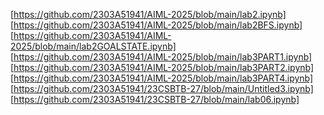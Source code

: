 [https://github.com/2303A51941/AIML-2025/blob/main/lab2.ipynb]
[https://github.com/2303A51941/AIML-2025/blob/main/lab2BFS.ipynb]
[https://github.com/2303A51941/AIML-2025/blob/main/lab2GOALSTATE.ipynb]
[https://github.com/2303A51941/AIML-2025/blob/main/lab3PART1.ipynb]
[https://github.com/2303A51941/AIML-2025/blob/main/lab3PART2.ipynb]
[https://github.com/2303A51941/AIML-2025/blob/main/lab3PART4.ipynb]
[https://github.com/2303A51941/23CSBTB-27/blob/main/Untitled3.ipynb]
[https://github.com/2303A51941/23CSBTB-27/blob/main/lab06.ipynb]
